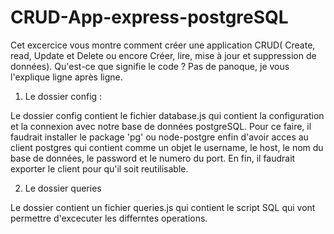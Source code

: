 # CRUD-App-express-postgreSQL

Cet excercice vous montre comment créer une application CRUD( Create, read, Update et Delete ou encore Créer, lire, mise à jour et suppression de données). Qu'est-ce que signifie le code ? Pas de panoque, je vous l'explique ligne après ligne.

1. Le dossier config :

Le dossier config contient le fichier database.js qui contient la configuration et la connexion avec notre base de données postgreSQL. Pour ce faire, il faudrait installer le package 'pg' ou node-postgre enfin d'avoir acces au client postgres qui contient comme un objet le username, le host, le nom du base de données, le password et le numero du port. En fin, il faudrait exporter le client pour qu'il soit reutilisable.

2. Le dossier queries

Le dossier contient un fichier queries.js qui contient le script SQL qui vont permettre d'excecuter les differntes operations.
